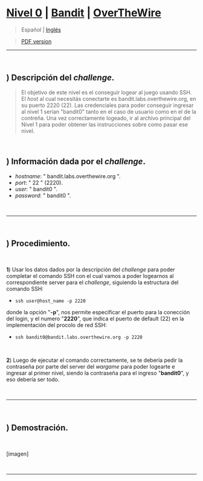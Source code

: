 
# [Nivel 0](https://overthewire.org/wargames/bandit/bandit0.html) | [Bandit](https://github.com/frandausmeier/CTF_Write-Ups/tree/main/OverTheWire/Bandit) | [OverTheWire](https://github.com/frandausmeier/CTF_Write-Ups/blob/main/OverTheWire/README.es.md)

> Español | [Inglés](url) 

> [PDF version](url)

-----

<br>

## ) Descripción del _challenge_.
> El objetivo de este nivel es el conseguir logear al juego usando SSH. El _host_ al cual necesitás conectarte es bandit.labs.overthewire.org, en su puerto 2220 (22). Las credenciales para poder conseguir ingresar al nivel 1 serían "bandit0" tanto en el caso de usuario como en el de la contreña. Una vez correctamente logeado, ir al archivo principal del Nivel 1 para poder obtener las instrucciones sobre como pasar ese nivel.

<br>

## ) Información dada por el _challenge_.
- _hostname_: " bandit.labs.overthewire.org ".
- _port_: " 22 " (2220).
- _user_: " bandit0 ".
- _password_: " bandit0 ".

<br>

-----

<br>

## ) Procedimiento.

<br>

**1**) Usar los datos dados por la descripción del _challenge_ para poder completar el comando SSH con el cual vamos a poder logearnos al correspondiente server para el _challenge_, siguiendo la estructura del comando SSH:

   - ``` ssh user@host_name -p 2220 ```
  
   donde la opción "**-p**", nos permite especificar el puerto para la conección del login, y el numero "**2220**", que indica el puerto de default (22) en la implementación del procolo de red SSH:
   
   - ``` ssh bandit0@bandit.labs.overthewire.org -p 2220 ```

<br>

**2**) Luego de ejecutar el comando correctamente, se te debería pedir la contraseña por parte del server del _wargame_ para poder logearte e ingresar al primer nivel, siendo la contraseña para el ingreso "**bandit0**", y eso debería ser todo. 

<br>

-----

<br>

## ) Demostración.

<br>

[imagen]

<br>

-----

